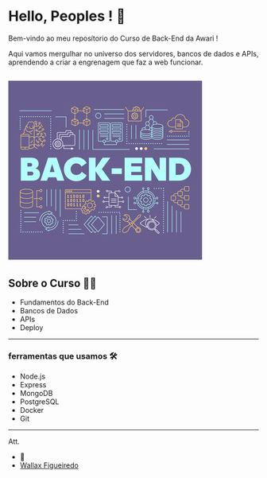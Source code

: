 # Hello, Peoples !  🚀

Bem-vindo ao meu reposítorio do Curso de Back-End da Awari !

Aqui vamos mergulhar no universo dos servidores, bancos de dados e APIs, aprendendo a criar a engrenagem que faz a web funcionar.

![logo codifique](./back-end.jpg)
---

## Sobre o Curso 🧑‍🏫


- Fundamentos do Back-End
- Bancos de Dados
- APIs
- Deploy

---

### ferramentas que usamos 🛠️

- Node.js
- Express
- MongoDB
- PostgreSQL
- Docker
- Git

---

Att. 

- 🦁
- [Wallax Figueiredo](https://github.com/WallCod)




